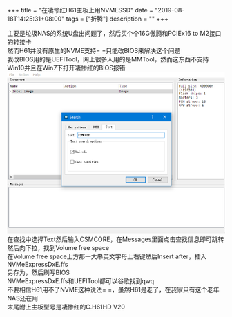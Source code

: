 +++
title = "在凄惨红H61主板上用NVMESSD"
date = "2019-08-18T14:25:31+08:00"
tags = ["折腾"]
description = ""
+++

主要是垃圾NAS的系统U盘出问题了，然后买个个16G傲腾和PCIEx16 to M2接口的转接卡  
然而H61并没有原生的NVME支持= =只能改BIOS来解决这个问题  
我改BIOS用的是UEFITool，网上很多人用的是MMTool，然而这东西不支持Win10并且在Win7下打开凄惨红的BIOS报错  
![UEFITool](UEFITool.png) 
在查找中选择Text然后输入CSMCORE，在Messages里面点击查找信息即可跳转  
然后向下拉，找到Volume free space  
在Volume free space上方那一大串英文字母上右键然后Insert after，插入NVMeExpressDxE.ffs  
另存为，然后刷写BIOS  
NVMeExpressDxE.ffs和UEFITool都可以谷歌找到qwq  
不要相信H61用不了NVME这种说法= =，虽然H61是老了，在我家只有这个老年NAS还在用  
末尾附上主板型号是凄惨红的C.H61HD V20
